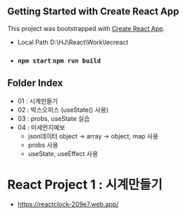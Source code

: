 ## Getting Started with Create React App

This project was bootstrapped with [Create React App](https://github.com/facebook/create-react-app).
+ Local Path D:\HJ\React\Work\lecreact
+ ### `npm start`  `npm run build`

## Folder Index
+ 01 : 시계만들기
+ 02 : 박스오피스 (useState() 사용)
+ 03 : probs, useState 실습
+ 04 : 미세먼지예보
  + json데이터 object -> array -> object, map 사용 
  + probs 사용
  + useState, useEffect 사용

# React Project 1 : 시계만들기
+ https://reactclock-209e7.web.app/
